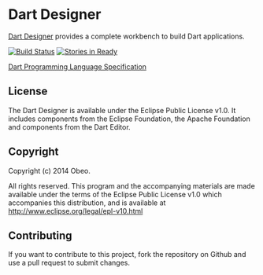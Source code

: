 # Dart Designer
[Dart Designer](http://dartdesigner.github.io) provides a complete workbench to build Dart applications.

[![Build Status](https://travis-ci.org/dartdesigner/Dart-Designer.svg?branch=master)](https://travis-ci.org/dartdesigner/Dart-Designer)
[![Stories in Ready](https://badge.waffle.io/dartdesigner/dart-designer.svg?label=ready&title=Ready)](http://waffle.io/dartdesigner/dart-designer)

[Dart Programming Language Specification](http://www.ecma-international.org/publications/files/ECMA-ST/ECMA-408.pdf)

## License
The Dart Designer is available under the Eclipse Public License v1.0. It includes components from the Eclipse Foundation, the Apache Foundation and components from the Dart Editor.

## Copyright
Copyright (c) 2014 Obeo.

All rights reserved. This program and the accompanying materials
are made available under the terms of the Eclipse Public License
v1.0 which accompanies this distribution, and is available at
http://www.eclipse.org/legal/epl-v10.html

## Contributing
If you want to contribute to this project, fork the repository on Github and use a pull request to submit changes.